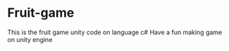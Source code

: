 # Fruit-game
This is the fruit game unity code on language c#
Have a fun making game on unity engine
